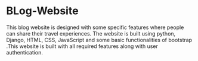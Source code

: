 # BLog-Website

This blog website is designed with some specific features where people can share their travel experiences. The website is built using python, Django, HTML, CSS, JavaScript and some basic functionalities of bootstrap .This website is built with all required features along with user authentication.
